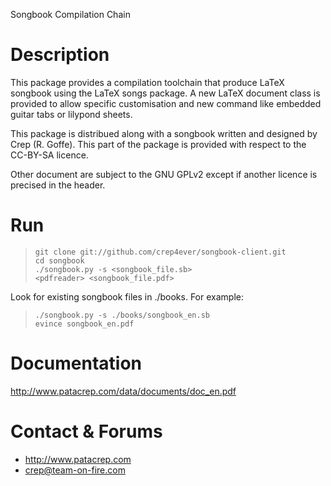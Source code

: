 Songbook Compilation Chain

# Description
This package provides a compilation toolchain that produce LaTeX
songbook using the LaTeX songs package. A new LaTeX document class is
provided to allow specific customisation and new command like embedded
guitar tabs or lilypond sheets.

This package is distribued along with a songbook written and designed
by Crep (R. Goffe). This part of the package is provided with respect
to the CC-BY-SA licence.

Other document are subject to the GNU GPLv2 except if another licence
is precised in the header.

# Run

>     git clone git://github.com/crep4ever/songbook-client.git
>     cd songbook
>     ./songbook.py -s <songbook_file.sb>
>     <pdfreader> <songbook_file.pdf>

Look for existing songbook files in ./books. For example:

>     ./songbook.py -s ./books/songbook_en.sb
>     evince songbook_en.pdf


# Documentation
   http://www.patacrep.com/data/documents/doc_en.pdf

# Contact & Forums
* http://www.patacrep.com
* crep@team-on-fire.com
